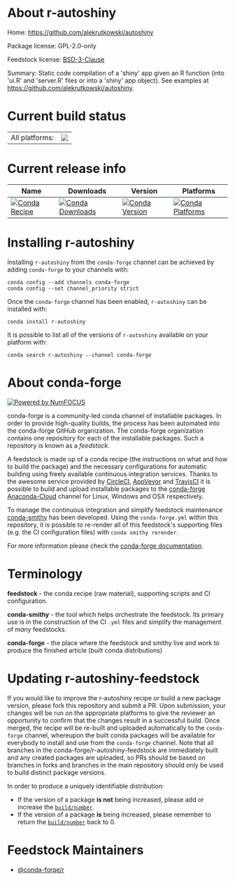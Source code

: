About r-autoshiny
=================

Home: https://github.com/alekrutkowski/autoshiny

Package license: GPL-2.0-only

Feedstock license: [BSD-3-Clause](https://github.com/conda-forge/r-autoshiny-feedstock/blob/master/LICENSE.txt)

Summary: Static code compilation of a 'shiny' app given an R function (into 'ui.R' and 'server.R' files or into a 'shiny' app object). See examples at <https://github.com/alekrutkowski/autoshiny>.

Current build status
====================


<table><tr><td>All platforms:</td>
    <td>
      <a href="https://dev.azure.com/conda-forge/feedstock-builds/_build/latest?definitionId=3335&branchName=master">
        <img src="https://dev.azure.com/conda-forge/feedstock-builds/_apis/build/status/r-autoshiny-feedstock?branchName=master">
      </a>
    </td>
  </tr>
</table>

Current release info
====================

| Name | Downloads | Version | Platforms |
| --- | --- | --- | --- |
| [![Conda Recipe](https://img.shields.io/badge/recipe-r--autoshiny-green.svg)](https://anaconda.org/conda-forge/r-autoshiny) | [![Conda Downloads](https://img.shields.io/conda/dn/conda-forge/r-autoshiny.svg)](https://anaconda.org/conda-forge/r-autoshiny) | [![Conda Version](https://img.shields.io/conda/vn/conda-forge/r-autoshiny.svg)](https://anaconda.org/conda-forge/r-autoshiny) | [![Conda Platforms](https://img.shields.io/conda/pn/conda-forge/r-autoshiny.svg)](https://anaconda.org/conda-forge/r-autoshiny) |

Installing r-autoshiny
======================

Installing `r-autoshiny` from the `conda-forge` channel can be achieved by adding `conda-forge` to your channels with:

```
conda config --add channels conda-forge
conda config --set channel_priority strict
```

Once the `conda-forge` channel has been enabled, `r-autoshiny` can be installed with:

```
conda install r-autoshiny
```

It is possible to list all of the versions of `r-autoshiny` available on your platform with:

```
conda search r-autoshiny --channel conda-forge
```


About conda-forge
=================

[![Powered by NumFOCUS](https://img.shields.io/badge/powered%20by-NumFOCUS-orange.svg?style=flat&colorA=E1523D&colorB=007D8A)](http://numfocus.org)

conda-forge is a community-led conda channel of installable packages.
In order to provide high-quality builds, the process has been automated into the
conda-forge GitHub organization. The conda-forge organization contains one repository
for each of the installable packages. Such a repository is known as a *feedstock*.

A feedstock is made up of a conda recipe (the instructions on what and how to build
the package) and the necessary configurations for automatic building using freely
available continuous integration services. Thanks to the awesome service provided by
[CircleCI](https://circleci.com/), [AppVeyor](https://www.appveyor.com/)
and [TravisCI](https://travis-ci.com/) it is possible to build and upload installable
packages to the [conda-forge](https://anaconda.org/conda-forge)
[Anaconda-Cloud](https://anaconda.org/) channel for Linux, Windows and OSX respectively.

To manage the continuous integration and simplify feedstock maintenance
[conda-smithy](https://github.com/conda-forge/conda-smithy) has been developed.
Using the ``conda-forge.yml`` within this repository, it is possible to re-render all of
this feedstock's supporting files (e.g. the CI configuration files) with ``conda smithy rerender``.

For more information please check the [conda-forge documentation](https://conda-forge.org/docs/).

Terminology
===========

**feedstock** - the conda recipe (raw material), supporting scripts and CI configuration.

**conda-smithy** - the tool which helps orchestrate the feedstock.
                   Its primary use is in the construction of the CI ``.yml`` files
                   and simplify the management of *many* feedstocks.

**conda-forge** - the place where the feedstock and smithy live and work to
                  produce the finished article (built conda distributions)


Updating r-autoshiny-feedstock
==============================

If you would like to improve the r-autoshiny recipe or build a new
package version, please fork this repository and submit a PR. Upon submission,
your changes will be run on the appropriate platforms to give the reviewer an
opportunity to confirm that the changes result in a successful build. Once
merged, the recipe will be re-built and uploaded automatically to the
`conda-forge` channel, whereupon the built conda packages will be available for
everybody to install and use from the `conda-forge` channel.
Note that all branches in the conda-forge/r-autoshiny-feedstock are
immediately built and any created packages are uploaded, so PRs should be based
on branches in forks and branches in the main repository should only be used to
build distinct package versions.

In order to produce a uniquely identifiable distribution:
 * If the version of a package **is not** being increased, please add or increase
   the [``build/number``](https://docs.conda.io/projects/conda-build/en/latest/resources/define-metadata.html#build-number-and-string).
 * If the version of a package **is** being increased, please remember to return
   the [``build/number``](https://docs.conda.io/projects/conda-build/en/latest/resources/define-metadata.html#build-number-and-string)
   back to 0.

Feedstock Maintainers
=====================

* [@conda-forge/r](https://github.com/conda-forge/r/)

